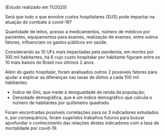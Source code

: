 (Estudo realizado em 11/2020)

Será que tudo o que envolve custos hospitalares (SUS) pode impactar na atuação do combate à covid-19?

Quantidade de leitos, acesso a medicamentos, número de médicos por pacientes, equipamentos para exames, realização de exames, entre outros fatores, influenciam os gastos públicos em saúde.

Considerando as 10 UFs mais impactadas pela pandemia, em mortes por 100 mil habitantes, há 6 cujo custo hospitalar por habitante figuram entre os 10 mais baixos do Brasil nos últimos 2 anos.

Além do gasto hospitalar, foram analisados outros 2 possíveis fatores para ajudar a explicar as diferenças nas taxas de óbitos a cada 100 mil habitantes:
- Índice de Gini, que mede a desigualdade de renda da população;
- Densidade demográfica, que é um índice demográfico que calcula o número de habitantes por quilômetro quadrado.

Foram encontradas possíveis correlações para os 3 indicadores estudados e, por consequência, foram sugeridos trabalhos futuros para buscar aprofundar o conhecimento das relações destes indicadores com a taxa de mortalidade por covid-19.


